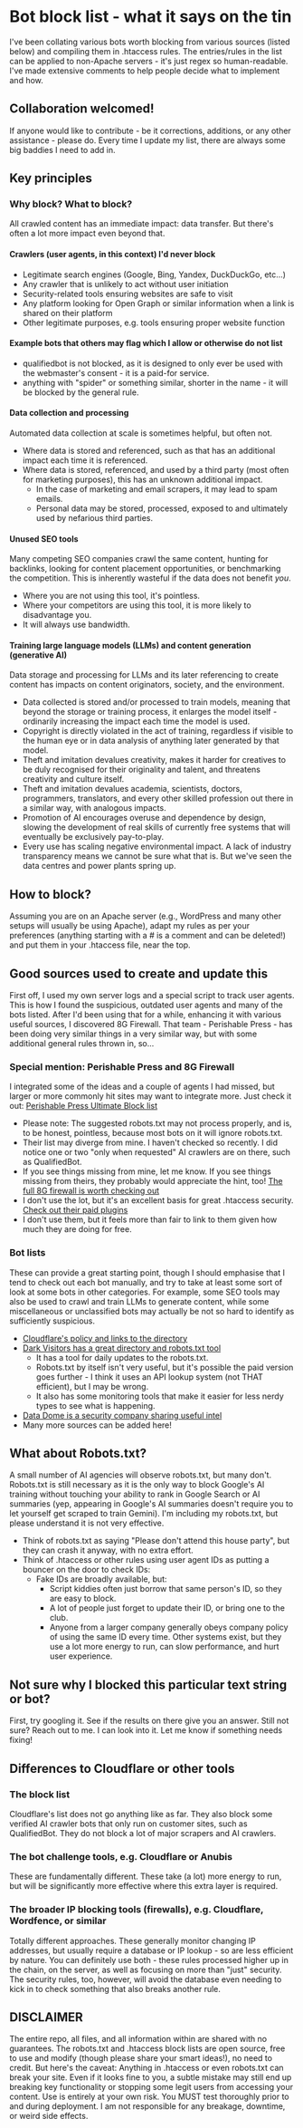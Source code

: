 # Bot block list - what it says on the tin
I've been collating various bots worth blocking from various sources (listed below) and compiling them in .htaccess rules. The entries/rules in the list can be applied to non-Apache servers - it's just regex so human-readable. I've made extensive comments to help people decide what to implement and how.

## Collaboration welcomed!
If anyone would like to contribute - be it corrections, additions, or any other assistance - please do. Every time I update my list, there are always some big baddies I need to add in.

## Key principles

### Why block? What to block?
All crawled content has an immediate impact: data transfer. But there's often a lot more impact even beyond that. 

#### Crawlers (user agents, in this context) I'd never block
  - Legitimate search engines (Google, Bing, Yandex, DuckDuckGo, etc...)
  - Any crawler that is unlikely to act without user initiation
  - Security-related tools ensuring websites are safe to visit
  - Any platform looking for Open Graph or similar information when a link is shared on their platform
  - Other legitimate purposes, e.g. tools ensuring proper website function

#### Example bots that others may flag which I allow or otherwise do not list
  - qualifiedbot is not blocked, as it is designed to only ever be used with the webmaster's consent - it is a paid-for service.
  - anything with "spider" or something similar, shorter in the name - it will be blocked by the general rule.

#### Data collection and processing  
Automated data collection at scale is sometimes helpful, but often not.
  - Where data is stored and referenced, such as that has an additional impact each time it is referenced.
  - Where data is stored, referenced, and used by a third party (most often for marketing purposes), this has an unknown additional impact.
    * In the case of marketing and email scrapers, it may lead to spam emails.
    * Personal data may be stored, processed, exposed to and ultimately used by nefarious third parties.
   
#### Unused SEO tools
Many competing SEO companies crawl the same content, hunting for backlinks, looking for content placement opportunities, or benchmarking the competition. This is inherently wasteful if the data does not benefit *you*.
  - Where you are not using this tool, it's pointless.
  - Where your competitors are using this tool, it is more likely to disadvantage you.
  - It will always use bandwidth.
  
#### Training large language models (LLMs) and content generation (generative AI)
Data storage and processing for LLMs and its later referencing to create content has impacts on content originators, society, and the environment.
  - Data collected is stored and/or processed to train models, meaning that beyond the storage or training process, it enlarges the model itself - ordinarily increasing the impact each time the model is used.
  - Copyright is directly violated in the act of training, regardless if visible to the human eye or in data analysis of anything later generated by that model.
  - Theft and imitation devalues creativity, makes it harder for creatives to be duly recognised for their originality and talent, and threatens creativity and culture itself.
  - Theft and imitation devalues academia, scientists, doctors, programmers, translators, and every other skilled profession out there in a similar way, with analogous impacts.
  - Promotion of AI encourages overuse and dependence by design, slowing the development of real skills of currently free systems that will eventually be exclusively pay-to-play.
  - Every use has scaling negative environmental impact. A lack of industry transparency means we cannot be sure what that is. But we've seen the data centres and power plants spring up.

## How to block?
Assuming you are on an Apache server (e.g., WordPress and many other setups will usually be using Apache), adapt my rules as per your preferences (anything starting with a # is a comment and can be deleted!) and put them in your .htaccess file, near the top.

## Good sources used to create and update this
First off, I used my own server logs and a special script to track user agents. This is how I found the suspicious, outdated user agents and many of the bots listed. After I'd been using that for a while, enhancing it with various useful sources, I discovered 8G Firewall. That team - Perishable Press - has been doing very similar things in a very similar way, but with some additional general rules thrown in, so...

### Special mention: Perishable Press and 8G Firewall
I integrated some of the ideas and a couple of agents I had missed, but larger or more commonly hit sites may want to integrate more. Just check it out:
[Perishable Press Ultimate Block list](https://perishablepress.com/ultimate-ai-block-list/)
* Please note: The suggested robots.txt may not process properly, and is, to be honest, pointless, because most bots on it will ignore robots.txt. 
* Their list may diverge from mine. I haven't checked so recently. I did notice one or two "only when requested" AI crawlers are on there, such as QualifiedBot.
* If you see things missing from mine, let me know. If you see things missing from theirs, they probably would appreciate the hint, too!
[The full 8G firewall is worth checking out](https://perishablepress.com/8g-firewall/)
* I don't use the lot, but it's an excellent basis for great .htaccess security.
[Check out their paid plugins](https://plugin-planet.com/)
* I don't use them, but it feels more than fair to link to them given how much they are doing for free.

### Bot lists
These can provide a great starting point, though I should emphasise that I tend to check out each bot manually, and try to take at least some sort of look at some bots in other categories. For example, some SEO tools may also be used to crawl and train LLMs to generate content, while some miscellaneous or unclassified bots may actually be not so hard to identify as sufficiently suspicious.
* [Cloudflare's policy and links to the directory](https://developers.cloudflare.com/bots/concepts/bot/#ai-bots)
* [Dark Visitors has a great directory and robots.txt tool](https://darkvisitors.com/)
  - It has a tool for daily updates to the robots.txt.
  - Robots.txt by itself isn't very useful, but it's possible the paid version goes further - I think it uses an API lookup system (not THAT efficient), but I may be wrong.
  - It also has some monitoring tools that make it easier for less nerdy types to see what is happening.
* [Data Dome is a security company sharing useful intel](https://datadome.co/datadome-intel/)
* Many more sources can be added here!

## What about Robots.txt?
A small number of AI agencies will observe robots.txt, but many don't. Robots.txt is still necessary as it is the only way to block Google's AI training without touching your ability to rank in Google Search or AI summaries (yep, appearing in Google's AI summaries doesn't require you to let yourself get scraped to train Gemini). I'm including my robots.txt, but please understand it is not very effective.
* Think of robots.txt as saying "Please don't attend this house party", but they can crash it anyway, with no extra effort.
* Think of .htaccess or other rules using user agent IDs as putting a bouncer on the door to check IDs:
  - Fake IDs are broadly available, but:
    * Script kiddies often just borrow that same person's ID, so they are easy to block.
    * A lot of people just forget to update their ID, or bring one to the club.
    * Anyone from a larger company generally obeys company policy of using the same ID every time.
Other systems exist, but they use a lot more energy to run, can slow performance, and hurt user experience.

## Not sure why I blocked this particular text string or bot?
First, try googling it. See if the results on there give you an answer. Still not sure? Reach out to me. I can look into it. Let me know if something needs fixing!

## Differences to Cloudflare or other tools
### The block list
Cloudflare's list does not go anything like as far. They also block some verified AI crawler bots that only run on customer sites, such as QualifiedBot. They do not block a lot of major scrapers and AI crawlers.

### The bot challenge tools, e.g. Cloudflare or Anubis
These are fundamentally different. These take (a lot) more energy to run, but will be significantly more effective where this extra layer is required.

### The broader IP blocking tools (firewalls), e.g. Cloudflare, Wordfence, or similar
Totally different approaches. These generally monitor changing IP addresses, but usually require a database or IP lookup - so are less efficient by nature. You can definitely use both - these rules processed higher up in the chain, on the server, as well as focusing on more than "just" security. The security rules, too, however, will avoid the database even needing to kick in to check something that also breaks another rule.

## DISCLAIMER
The entire repo, all files, and all information within are shared with no guarantees. The robots.txt and .htaccess block lists are open source, free to use and modify (though please share your smart ideas!), no need to credit. But here's the caveat: Anything in .htaccess or even robots.txt can break your site. Even if it looks fine to you, a subtle mistake may still end up breaking key functionality or stopping some legit users from accessing your content. Use is entirely at your own risk. You MUST test thoroughly prior to and during deployment. I am not responsible for any breakage, downtime, or weird side effects.
